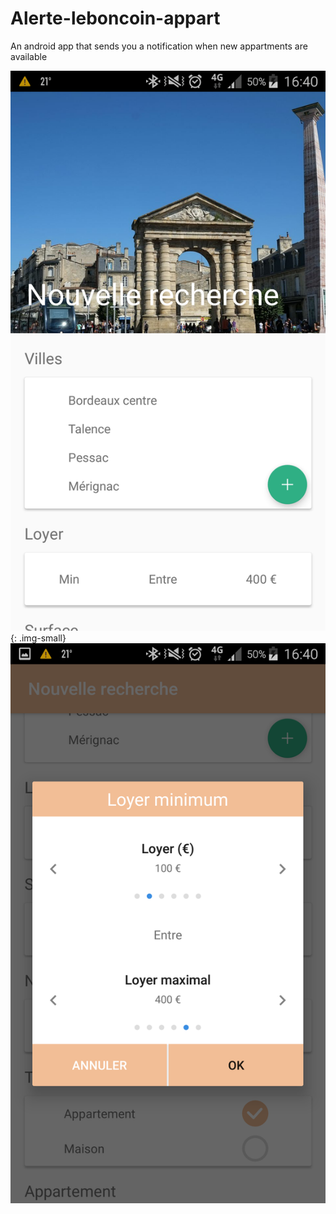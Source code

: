 # Alerte-leboncoin-appart
An android app that sends you a notification when new appartments are available 

![alt text](https://github.com/jdagnogo/Alerte-leboncoin-appart/blob/master/Screenshot_2017-06-06-16-40-24%5B1%5D.png){: .img-small} 
![alt text](https://github.com/jdagnogo/Alerte-leboncoin-appart/blob/master/Screenshot_2017-06-06-16-40-50%5B1%5D.png)
